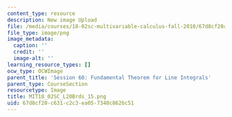 ```yaml
---
content_type: resource
description: New image Upload
file: /media/courses/18-02sc-multivariable-calculus-fall-2010/67d8cf20c631c2c3ea057348c862bc51_MIT18_02SC_L20Brds_15.png
file_type: image/png
image_metadata:
  caption: ''
  credit: ''
  image-alt: ''
learning_resource_types: []
ocw_type: OCWImage
parent_title: 'Session 60: Fundamental Theorem for Line Integrals'
parent_type: CourseSection
resourcetype: Image
title: MIT18_02SC_L20Brds_15.png
uid: 67d8cf20-c631-c2c3-ea05-7348c862bc51
---
```

